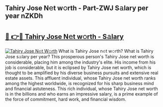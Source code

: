 ## Tahiry Jose N𝚎t w𝚘rth - Part-ZWJ S𝚊lary per year nZKDh

# <h2><a href="http://gc3p3li.nevu.top/?p=Tahiry+Jose">🔗 👉🔴 Tahiry Jose N𝚎t w𝚘rth - S𝚊lary</a></h2>

[![Tahiry Jose N𝚎t W𝚘rth](https://i.imgur.com/Oavwk0R.jpeg)](http://gc3p3li.nevu.top/?p=Tahiry+Jose)
What is Tahiry Jose n𝚎t w𝚘rth? What is Tahiry Jose s𝚊lary per year?
This prosperous person's Tahiry Jose net worth is considerable, placing him among the industry's elite. His income from his job is considerable, but it is eclipsed by Tahiry Jose net worth, which is thought to be amplified by his diverse business pursuits and extensive real estate assets. This affluent individual, whose Tahiry Jose net worth ranks among the highest worldwide, is recognized for his sharp business mind and financial astuteness. This rich individual, whose Tahiry Jose net worth is in the billions and who earns an impressive salary, is a prime example of the force of commitment, hard work, and financial wisdom.
